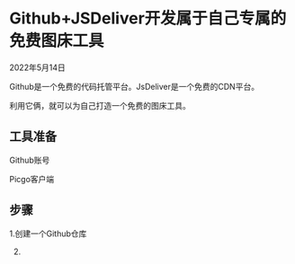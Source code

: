 # Github+JSDeliver开发属于自己专属的免费图床工具



2022年5月14日



Github是一个免费的代码托管平台。JsDeliver是一个免费的CDN平台。

利用它俩，就可以为自己打造一个免费的图床工具。



## 工具准备

Github账号

Picgo客户端



## 步骤

1.创建一个Github仓库

2.

